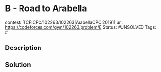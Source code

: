# B - Road to Arabella

contest: [[CFICPC/102263/102263|ArabellaCPC 2019]]
url: https://codeforces.com/gym/102263/problem/B
Status: #UNSOLVED
Tags: #

## Description

## Solution

